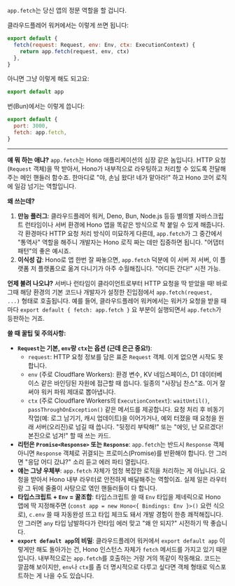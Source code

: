 `app.fetch`는 당신 앱의 정문 역할을 할 겁니다.

클라우드플레어 워커에서는 이렇게 쓰면 됩니다:

```javascript
export default {
  fetch(request: Request, env: Env, ctx: ExecutionContext) {
    return app.fetch(request, env, ctx)
  },
}
```

아니면 그냥 이렇게 해도 되고요:

```javascript
export default app
```

번(Bun)에서는 이렇게 씁니다:

```javascript
export default {
  port: 3000,
  fetch: app.fetch,
}
```

---

**얘 뭐 하는 애냐?**
`app.fetch`는 Hono 애플리케이션의 심장 같은 놈입니다. HTTP 요청(`Request` 객체)을 딱 받아서, Hono가 내부적으로 라우팅하고 처리할 수 있도록 전달해주는 메인 핸들러 함수죠. 한마디로 "야, 손님 왔다! 네가 맡아라!" 하고 Hono 코어 로직에 일감 넘기는 역할입니다.

**왜 쓰는데?**
1.  **만능 플러그**: 클라우드플레어 워커, Deno, Bun, Node.js 등등 별의별 자바스크립트 런타임이나 서버 환경에 Hono 앱을 똑같은 방식으로 착 붙일 수 있게 해줍니다. 각 환경마다 HTTP 요청 처리 방식이 미묘하게 다른데, `app.fetch`가 그 중간에서 "통역사" 역할을 해주니 개발자는 Hono 로직 짜는 데만 집중하면 됩니다. "어댑터 패턴"의 좋은 예시죠.
2.  **이식성 갑**: Hono로 앱 한번 잘 짜놓으면, `app.fetch` 덕분에 이 서버 저 서버, 이 플랫폼 저 플랫폼으로 옮겨 다니기가 아주 수월해집니다. "어디든 간다!" 시전 가능.

**언제 불려 나오냐?**
서버나 런타임이 클라이언트로부터 HTTP 요청을 딱 받았을 때! 바로 그때 해당 환경의 기본 코드나 개발자가 설정한 진입점에서 `app.fetch(request, ...)` 형태로 호출됩니다. 예를 들어, 클라우드플레어 워커에서는 워커가 요청을 받을 때마다 `export default { fetch: app.fetch }` 요 부분이 실행되면서 `app.fetch`가 등판하는 거죠.

**쓸 때 꿀팁 및 주의사항:**
*   **`Request`는 기본, `env`랑 `ctx`는 옵션 (근데 은근 중요!)**:
    *   `request`: HTTP 요청 정보를 담은 표준 `Request` 객체. 이게 없으면 시작도 못 합니다.
    *   `env` (주로 Cloudflare Workers): 환경 변수, KV 네임스페이스, D1 데이터베이스 같은 바인딩된 자원에 접근할 때 씁니다. 일종의 "사장님 찬스"죠. 이거 잘 써야 워커 파워 제대로 뽑아냅니다.
    *   `ctx` (주로 Cloudflare Workers의 `ExecutionContext`): `waitUntil()`, `passThroughOnException()` 같은 메서드를 제공합니다. 요청 처리 후 비동기 작업(예: 로그 남기기, 캐시 업데이트)을 이어가거나, 예외 터졌을 때 요청을 원래 서버(오리진)로 넘길 때 씁니다. "뒷정리 부탁해!" 또는 "에잇, 난 모르겠다! 본진으로 넘겨!" 할 때 쓰는 카드.
*   **리턴은 `Promise<Response>` 또는 `Response`**: `app.fetch`는 반드시 `Response` 객체 아니면 `Response` 객체로 귀결되는 프로미스(Promise)를 반환해야 합니다. 안 그러면 "응답 어디 갔냐?" 소리 듣고 에러 파티 열립니다.
*   **얘는 그냥 우체부**: `app.fetch` 자체가 엄청 복잡한 로직을 처리하는 게 아닙니다. 요청을 받아서 Hono 내부 라우터로 안전하게 배달해주는 역할이죠. 실제 일은 라우터랑 그 뒤에 줄줄이 사탕으로 엮인 핸들러들이 다 합니다.
*   **타입스크립트 + `Env` = 꿀조합**: 타입스크립트 쓸 때 `Env` 타입을 제네릭으로 Hono 앱에 딱 지정해주면 (`const app = new Hono<{ Bindings: Env }>()` 요런 식으로), `c.env` 쓸 때 자동완성 뜨고 타입 체크도 돼서 개발 경험이 한층 쾌적해집니다. 안 그러면 `any` 타입 남발하다가 런타임 에러 맞고 "왜 안 되지?" 시전하기 딱 좋습니다.
*   **`export default app`의 비밀**: 클라우드플레어 워커에서 `export default app` 이렇게만 해도 돌아가는 건, Hono 인스턴스 자체가 `fetch` 메서드를 가지고 있기 때문입니다. 내부적으로는 `app.fetch`를 호출하는 거랑 거의 똑같이 작동해요. 코드는 깔끔해 보이지만, `env`나 `ctx`를 좀 더 명시적으로 다루고 싶다면 객체 형태로 익스포트하는 게 나을 수도 있습니다.